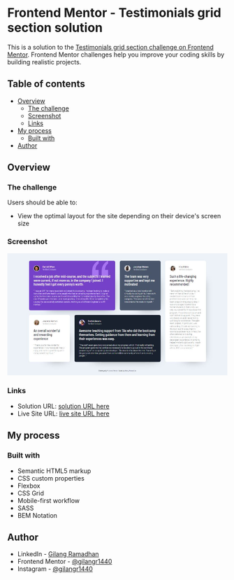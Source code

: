# Frontend Mentor - Testimonials grid section solution

This is a solution to the [Testimonials grid section challenge on Frontend Mentor](https://www.frontendmentor.io/challenges/testimonials-grid-section-Nnw6J7Un7). Frontend Mentor challenges help you improve your coding skills by building realistic projects.

## Table of contents

- [Overview](#overview)
  - [The challenge](#the-challenge)
  - [Screenshot](#screenshot)
  - [Links](#links)
- [My process](#my-process)
  - [Built with](#built-with)
- [Author](#author)

## Overview

### The challenge

Users should be able to:

- View the optimal layout for the site depending on their device's screen size

### Screenshot

![](./screenshot.JPG)

### Links

- Solution URL: [solution URL here](https://www.frontendmentor.io/solutions/testimonials-grid-section-L_RK6RhKIY)
- Live Site URL: [live site URL here](https://gilangr1440.github.io/testimonials-grid/)

## My process

### Built with

- Semantic HTML5 markup
- CSS custom properties
- Flexbox
- CSS Grid
- Mobile-first workflow
- SASS
- BEM Notation

## Author

- LinkedIn - [Gilang Ramadhan](https://www.linkedin.com/in/gilangr1440/)
- Frontend Mentor - [@gilangr1440](https://www.frontendmentor.io/profile/gilangr1440)
- Instagram - [@gilangr1440](https://www.instagram.com/gilangr1440)
